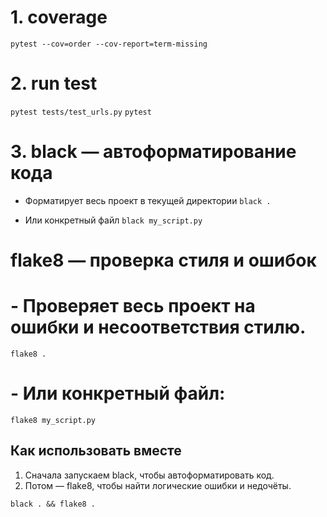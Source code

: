 # 1. coverage
```pytest --cov=order --cov-report=term-missing```

# 2. run test
```pytest tests/test_urls.py```
```pytest```

# 3. black — автоформатирование кода

- Форматирует весь проект в текущей директории
```black .```

- Или конкретный файл
```black my_script.py```

# flake8 — проверка стиля и ошибок

# - Проверяет весь проект на ошибки и несоответствия стилю.
```flake8 .```

# - Или конкретный файл:
```flake8 my_script.py```

## Как использовать вместе

1. Сначала запускаем black, чтобы автоформатировать код.
2. Потом — flake8, чтобы найти логические ошибки и недочёты.

```black . && flake8 .```

